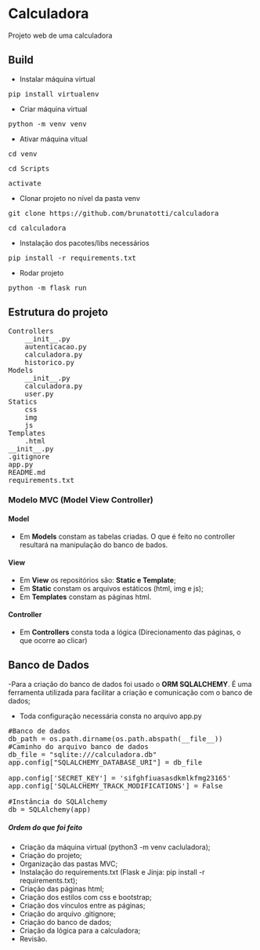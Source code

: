 # Calculadora
Projeto web de uma calculadora

## Build
- Instalar máquina virtual
<pre>pip install virtualenv</pre>

- Criar máquina virtual
<pre>python -m venv venv</pre>

- Ativar máquina vitual
<pre>cd venv</pre>
<pre>cd Scripts</pre>
<pre>activate</pre>

- Clonar projeto no nível da pasta venv
<pre>git clone https://github.com/brunatotti/calculadora</pre>
<pre>cd calculadora</pre>

- Instalação dos pacotes/libs necessários
<pre>pip install -r requirements.txt</pre>

- Rodar projeto
<pre>python -m flask run</pre>

## Estrutura do projeto
<pre>Controllers
    __init__.py
    autenticacao.py
    calculadora.py
    historico.py
Models
    __init__.py
    calculadora.py
    user.py
Statics 
    css
    img
    js
Templates
    .html
__init__.py
.gitignore
app.py
README.md
requirements.txt</pre>

### Modelo MVC (Model View Controller)
#### Model
- Em <b>Models</b> constam as tabelas criadas. O que é feito no controller resultará na manipulação do banco de bados. 

#### View
- Em <b>View</b> os repositórios são: <b>Static e Template</b>;
- Em <b>Static</b> constam os arquivos estáticos (html, img e js);
- Em <b>Templates</b> constam as páginas html.

#### Controller
- Em <b>Controllers</b> consta toda a lógica (Direcionamento das páginas, o que ocorre ao clicar)

## Banco de Dados
-Para a criação do banco de dados foi usado o <b>ORM SQLALCHEMY</b>. É uma ferramenta utilizada para facilitar a criação e comunicação com o banco de dados;
- Toda configuração necessária consta no arquivo app.py

<pre>
#Banco de dados
db_path = os.path.dirname(os.path.abspath(__file__))
#Caminho do arquivo banco de dados
db_file = "sqlite:///calculadora.db"
app.config["SQLALCHEMY_DATABASE_URI"] = db_file

app.config['SECRET_KEY'] = 'sifghfiuasasdkmlkfmg23165'
app.config['SQLALCHEMY_TRACK_MODIFICATIONS'] = False

#Instância do SQLAlchemy
db = SQLAlchemy(app)
</pre>

##### Ordem do que foi feito
- Criação da máquina virtual (python3 -m venv cacluladora);
- Criação do projeto;
- Organização das pastas MVC;
- Instalação do requirements.txt (Flask e Jinja: pip install -r requirements.txt);
- Criação das páginas html;
- Criação dos estilos com css e bootstrap;
- Criação dos vínculos entre as páginas;
- Criação do arquivo .gitignore;
- Criação do banco de dados;
- Criação da lógica para a calculadora;
- Revisão.
